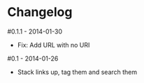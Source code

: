 Changelog
=========

#0.1.1 - 2014-01-30
- Fix: Add URL with no URI

#0.1 - 2014-01-26
- Stack links up, tag them and search them
